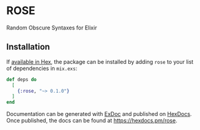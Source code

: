 # ROSE

Random Obscure Syntaxes for Elixir

## Installation

If [available in Hex](https://hex.pm/docs/publish), the package can be installed
by adding `rose` to your list of dependencies in `mix.exs`:

```elixir
def deps do
  [
    {:rose, "~> 0.1.0"}
  ]
end
```

Documentation can be generated with [ExDoc](https://github.com/elixir-lang/ex_doc)
and published on [HexDocs](https://hexdocs.pm). Once published, the docs can
be found at <https://hexdocs.pm/rose>.

